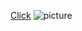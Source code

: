 [Click](https://github.com/chhagundeep)
![picture](https://cdn.pixabay.com/photo/2015/04/23/22/00/tree-736885__480.jpg)
